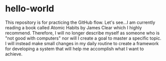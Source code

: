 # hello-world
This repository is for practicing the GitHub flow.
Let's see...I am currently reading a book called Atomic Habits by James Clear which I highly recommend. 
Therefore, I will no longer describe myself as someone who is "not good with computers" nor will I create a goal to master a specific topic. I will instead make small changes in my daily routine to create a framework for developing a system that will help me accomplish what I want to achieve. 
